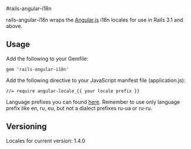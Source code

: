 #rails-angular-i18n

rails-angular-i18n wraps the [Angular.js](http://angularjs.org) i18n locales for use in Rails 3.1 and above.

## Usage

Add the following to your Gemfile:

    gem 'rails-angular-i18n'

Add the following directive to your JavaScript manifest file (application.js):

    //= require angular-locale_{{ your locale prefix }}

Language prefixes you can found [here](https://code.angularjs.org/1.4.0/i18n).
Remember to use only language prefix like en, ru, eu, but not a dialect prefixes ru-ua or ru-ru.

## Versioning

Locales for current version: 1.4.0
